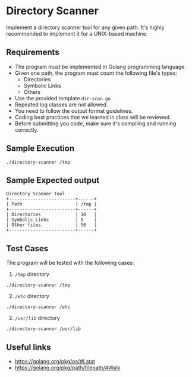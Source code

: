 Directory Scanner
=================
Implement a directory scanner tool for any given path. It's highly recommended to implement it for a UNIX-based machine.

Requirements
------------
- The program must be implemented in Golang programming language.
- Given one path, the program must count the following file's types:
  - Directories
  - Symbolic Links
  - Others
- Use the provided template `dir-scan.go`
- Repeated log classes are not allowed.
- You need to follow the output format guidelines.
- Coding best practices that we learned in class will be reviewed.
- Before submitting you code, make sure it's compiling and running correctly.


Sample Execution
----------------
```
./directory-scanner /tmp
```

Sample Expected output
----------------------
```
Directory Scanner Tool
+-------------------------+------+
| Path                    | /tmp |
+-------------------------+------+
| Directories             | 10   |
| Symbolic Links          | 5    |
| Other files             | 50   |
+-------------------------+------+
```

Test Cases
----------
The program will be tested with the following cases:

1. `/tmp` directory
```
./directory-scanner /tmp
```

2. `/etc` directory
```
./directory-scanner /etc
```

2. `/usr/lib` directory
```
./directory-scanner /usr/lib
```

Useful links
------------
- https://golang.org/pkg/os/#Lstat
- https://golang.org/pkg/path/filepath/#Walk